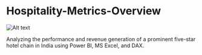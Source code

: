 # Hospitality-Metrics-Overview

![Alt text](https://smartstore.com/media/1959/content/1959.jpg?size=1024)

Analyzing the performance and revenue generation of a prominent five-star hotel chain in India using Power BI, MS Excel, and DAX.
